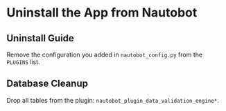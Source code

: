 # Uninstall the App from Nautobot

## Uninstall Guide

Remove the configuration you added in `nautobot_config.py` from the `PLUGINS` list.

## Database Cleanup

Drop all tables from the plugin: `nautobot_plugin_data_validation_engine*`.

